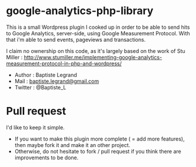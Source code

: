 # google-analytics-php-library

This is a small Wordpress plugin I cooked up in order to be able to send hits to Google Analytics, server-side, using Google Measurement Protocol. With that i'm able to send events, pageviews and transactions.

I claim no ownership on this code, as it's largely based on the work of Stu Miller : http://www.stumiller.me/implementing-google-analytics-measurement-protocol-in-php-and-wordpress/

- Author : Baptiste Legrand
- Mail : baptiste.legrand@gmail.com
- Twitter : @Baptiste_L

# Pull request #
I'd like to keep it simple. 
- If you want to make this plugin more complete ( = add more features), then maybe fork it and make it an other project. 
- Otherwise, do not hesitate to fork / pull request if you think there are improvements to be done.
